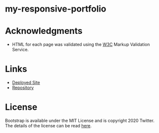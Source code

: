 # my-responsive-portfolio

# Acknowledgments
* HTML for each page was validated using the [W3C](https://validator.w3.org/) Markup Validation Service.

# Links
* [Deployed Site](https://prophetrand.github.io/my-responsive-portfolio/)
* [Repository](https://github.com/prophetrand/my-responsive-portfolio)

# License
Bootstrap is available under the MIT License and is copyright 2020 Twitter. The details of the license can be read [here](https://github.com/twbs/bootstrap/blob/v5.0.0-beta1/LICENSE).